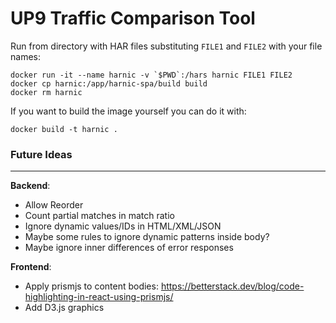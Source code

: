 # UP9 Traffic Comparison Tool

Run from directory with HAR files substituting `FILE1` and `FILE2` with your file names:

```
docker run -it --name harnic -v `$PWD`:/hars harnic FILE1 FILE2
docker cp harnic:/app/harnic-spa/build build
docker rm harnic
```

If you want to build the image yourself you can do it with:

```
docker build -t harnic .
```

### Future Ideas

---

**Backend**:
- Allow Reorder
- Count partial matches in match ratio
- Ignore dynamic values/IDs in HTML/XML/JSON
- Maybe some rules to ignore dynamic patterns inside body?
- Maybe ignore inner differences of error responses


**Frontend**:

- Apply prismjs to content bodies: https://betterstack.dev/blog/code-highlighting-in-react-using-prismjs/
- Add D3.js graphics

